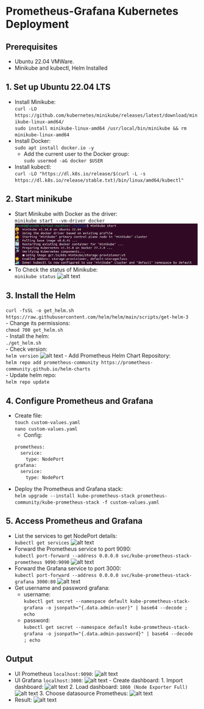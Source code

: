 # Prometheus-Grafana Kubernetes Deployment

## Prerequisites
- Ubuntu 22.04 VMWare.
- Minikube and kubectl, Helm Installed

## 1. Set up Ubuntu 22.04 LTS
- Install Minikube:  
        ```curl -LO https://github.com/kubernetes/minikube/releases/latest/download/minikube-linux-amd64/```  
        ```sudo install minikube-linux-amd64 /usr/local/bin/minikube && rm minikube-linux-amd64```
- Install Docker:  
        ```sudo apt install docker.io -y```
    - Add the current user to the Docker group:  
            ```sudo usermod -aG docker $USER```
- Install kubectl:  
        ```curl -LO "https://dl.k8s.io/release/$(curl -L -s https://dl.k8s.io/release/stable.txt)/bin/linux/amd64/kubectl"```

## 2. Start minikube
- Start Minikube with Docker as the driver:  
        ```minikube start --vm-driver docker```
![alt text](images/image.png)
- To Check the status of Minikube:  
        ```minikube status```
        ![alt text](image-2.png)

## 3. Install the Helm
```curl -fsSL -o get_helm.sh https://raw.githubusercontent.com/helm/helm/main/scripts/get-helm-3```  
    - Change its permissions:  
            ```chmod 700 get_helm.sh```  
    - Install the helm:  
            ```./get_helm.sh```  
    - Check version:  
            ```helm version```
            ![alt text](images/image-3.png)
    - Add Prometheus Helm Chart Repository:  
            ```helm repo add prometheus-community https://prometheus-community.github.io/helm-charts```  
    - Update helm repo:  
            ```helm repo update```

## 4. Configure Prometheus and Grafana
- Create file:    
    ```touch custom-values.yaml```  
    ```nano custom-values.yaml```
    - Config:
    ```
    prometheus:
      service:
        type: NodePort
    grafana:
      service:
        type: NodePort
    ```
- Deploy the Prometheus and Grafana stack:  
                ```helm upgrade --install kube-prometheus-stack prometheus-community/kube-prometheus-stack -f custom-values.yaml```

## 5. Access Prometheus and Grafana
- List the services to get NodePort details:  
  ```kubectl get services```
  ![alt text](images/image-1.png)
- Forward the Prometheus service to port 9090:  
  ```kubectl port-forward --address 0.0.0.0 svc/kube-prometheus-stack-prometheus 9090:9090```
  ![alt text](images/image-4.png)
- Forward the Grafana service to port 3000:  
  ```kubectl port-forward --address 0.0.0.0 svc/kube-prometheus-stack-grafana 3000:80```
  ![alt text](images/image-5.png)
- Get username and password grafana:
  - username:  
      ```kubectl get secret --namespace default kube-prometheus-stack-grafana -o jsonpath="{.data.admin-user}" | base64 --decode ; echo```  
  - password:    
      ```kubectl get secret --namespace default kube-prometheus-stack-grafana -o jsonpath="{.data.admin-password}" | base64 --decode ; echo```

## Output
- UI Prometheus ```localhost:9090```:
        ![alt text](images/image-7.png)
- UI Grafana ```localhost:3000```:
        ![alt text](images/image-6.png)
      - Create dashboard:
        1. Import dashboard:
                ![alt text](images/image-8.png)
        2. Load dashboard: ```1860 (Node Exporter Full)```
                ![alt text](images/image-9.png)
        3. Choose datasource Prometheus:
                ![alt text](images/image-10.png)
- Result:
![alt text](images/image-11.png) 
